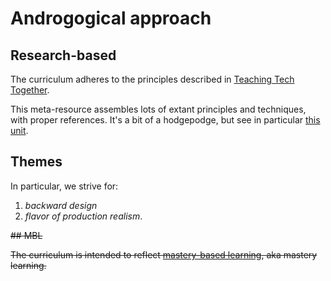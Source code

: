 # Androgogical approach

## Research-based

The curriculum adheres to the principles described in [Teaching Tech Together](https://teachtogether.tech/en/index.html).

This meta-resource assembles lots of extant principles and techniques, with proper references. It's a bit of a hodgepodge, but see in particular [this unit](https://teachtogether.tech/en/index.html#s:process).

## Themes

In particular, we strive for:

1. _backward design_
2. _flavor of production realism_.

~~## MBL~~

~~The curriculum is intended to reflect [mastery-based learning](https://en.wikipedia.org/wiki/Mastery_learning), aka mastery learning.~~

